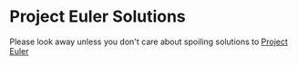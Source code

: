 # Project Euler Solutions
Please look away unless you don't care about spoiling solutions to [Project Euler](https://projecteuler.net)


